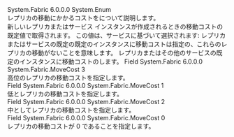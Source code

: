<Type Name="MoveCost" FullName="System.Fabric.MoveCost">
  <TypeSignature Language="C#" Value="public enum MoveCost" />
  <TypeSignature Language="ILAsm" Value=".class public auto ansi sealed MoveCost extends System.Enum" />
  <TypeSignature Language="DocId" Value="T:System.Fabric.MoveCost" />
  <TypeSignature Language="VB.NET" Value="Public Enum MoveCost" />
  <TypeSignature Language="F#" Value="type MoveCost = " />
  <AssemblyInfo>
    <AssemblyName>System.Fabric</AssemblyName>
    <AssemblyVersion>6.0.0.0</AssemblyVersion>
  </AssemblyInfo>
  <Base>
    <BaseTypeName>System.Enum</BaseTypeName>
  </Base>
  <Docs>
    <summary>
      <para>レプリカの移動にかかるコストをについて説明します。</para>
    </summary>
    <remarks>
            新しいレプリカまたはサービス インスタンスが作成されるときの移動コストの既定値で取得されます。 この値は、サービスに基づいて選択されます: <list type="bullet"> <item><description>レプリカまたはサービスの既定の既定のインスタンスに移動コストは指定の<see cref="F:System.Fabric.MoveCost.Zero" />、これらのレプリカの移動がないことを意味します</description>。</item> <item><description>レプリカまたはその他のサービスの既定のインスタンスに移動コストの<see cref="F:System.Fabric.MoveCost.Low" />します。</description></item></list></remarks>
  </Docs>
  <Members>
    <Member MemberName="High">
      <MemberSignature Language="C#" Value="High" />
      <MemberSignature Language="ILAsm" Value=".field public static literal valuetype System.Fabric.MoveCost High = int32(3)" />
      <MemberSignature Language="DocId" Value="F:System.Fabric.MoveCost.High" />
      <MemberSignature Language="VB.NET" Value="High" />
      <MemberSignature Language="F#" Value="High = 3" Usage="System.Fabric.MoveCost.High" />
      <MemberType>Field</MemberType>
      <AssemblyInfo>
        <AssemblyName>System.Fabric</AssemblyName>
        <AssemblyVersion>6.0.0.0</AssemblyVersion>
      </AssemblyInfo>
      <ReturnValue>
        <ReturnType>System.Fabric.MoveCost</ReturnType>
      </ReturnValue>
      <MemberValue>3</MemberValue>
      <Docs>
        <summary>
          <para>高位のレプリカの移動コストを指定します。</para>
        </summary>
      </Docs>
    </Member>
    <Member MemberName="Low">
      <MemberSignature Language="C#" Value="Low" />
      <MemberSignature Language="ILAsm" Value=".field public static literal valuetype System.Fabric.MoveCost Low = int32(1)" />
      <MemberSignature Language="DocId" Value="F:System.Fabric.MoveCost.Low" />
      <MemberSignature Language="VB.NET" Value="Low" />
      <MemberSignature Language="F#" Value="Low = 1" Usage="System.Fabric.MoveCost.Low" />
      <MemberType>Field</MemberType>
      <AssemblyInfo>
        <AssemblyName>System.Fabric</AssemblyName>
        <AssemblyVersion>6.0.0.0</AssemblyVersion>
      </AssemblyInfo>
      <ReturnValue>
        <ReturnType>System.Fabric.MoveCost</ReturnType>
      </ReturnValue>
      <MemberValue>1</MemberValue>
      <Docs>
        <summary>
          <para>低とレプリカの移動コストを指定します。</para>
        </summary>
      </Docs>
    </Member>
    <Member MemberName="Medium">
      <MemberSignature Language="C#" Value="Medium" />
      <MemberSignature Language="ILAsm" Value=".field public static literal valuetype System.Fabric.MoveCost Medium = int32(2)" />
      <MemberSignature Language="DocId" Value="F:System.Fabric.MoveCost.Medium" />
      <MemberSignature Language="VB.NET" Value="Medium" />
      <MemberSignature Language="F#" Value="Medium = 2" Usage="System.Fabric.MoveCost.Medium" />
      <MemberType>Field</MemberType>
      <AssemblyInfo>
        <AssemblyName>System.Fabric</AssemblyName>
        <AssemblyVersion>6.0.0.0</AssemblyVersion>
      </AssemblyInfo>
      <ReturnValue>
        <ReturnType>System.Fabric.MoveCost</ReturnType>
      </ReturnValue>
      <MemberValue>2</MemberValue>
      <Docs>
        <summary>
          <para>中としてレプリカの移動コストを指定します。</para>
        </summary>
      </Docs>
    </Member>
    <Member MemberName="Zero">
      <MemberSignature Language="C#" Value="Zero" />
      <MemberSignature Language="ILAsm" Value=".field public static literal valuetype System.Fabric.MoveCost Zero = int32(0)" />
      <MemberSignature Language="DocId" Value="F:System.Fabric.MoveCost.Zero" />
      <MemberSignature Language="VB.NET" Value="Zero" />
      <MemberSignature Language="F#" Value="Zero = 0" Usage="System.Fabric.MoveCost.Zero" />
      <MemberType>Field</MemberType>
      <AssemblyInfo>
        <AssemblyName>System.Fabric</AssemblyName>
        <AssemblyVersion>6.0.0.0</AssemblyVersion>
      </AssemblyInfo>
      <ReturnValue>
        <ReturnType>System.Fabric.MoveCost</ReturnType>
      </ReturnValue>
      <MemberValue>0</MemberValue>
      <Docs>
        <summary>
          <para>レプリカの移動コストが 0 であることを指定します。</para>
        </summary>
      </Docs>
    </Member>
  </Members>
</Type>